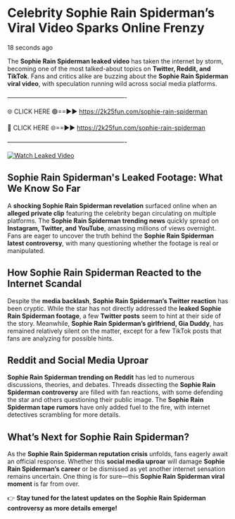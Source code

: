 # Celebrity Sophie Rain Spiderman’s Viral Video Sparks Online Frenzy

18 seconds ago

The **Sophie Rain Spiderman leaked video** has taken the internet by storm, becoming one of the most talked-about topics on **Twitter, Reddit, and TikTok**. Fans and critics alike are buzzing about the **Sophie Rain Spiderman viral video**, with speculation running wild across social media platforms.

———————————————————-

🌐 CLICK HERE 🟢==►► https://2k25fun.com/sophie-rain-spiderman

🔴 CLICK HERE 🌐==►► https://2k25fun.com/sophie-rain-spiderman

———————————————————-

[![Watch Leaked Video](https://miro.medium.com/v2/resize:fit:828/format:webp/1*cilzJN44JGOrTw9NJCrNHA.gif "Watch Leaked Video")](https://2k25fun.com/sophie-rain-spiderman)

## **Sophie Rain Spiderman's Leaked Footage: What We Know So Far**  
A **shocking Sophie Rain Spiderman revelation** surfaced online when an **alleged private clip** featuring the celebrity began circulating on multiple platforms. The **Sophie Rain Spiderman trending news** quickly spread on **Instagram, Twitter, and YouTube**, amassing millions of views overnight. Fans are eager to uncover the truth behind the **Sophie Rain Spiderman latest controversy**, with many questioning whether the footage is real or manipulated.  

## **How Sophie Rain Spiderman Reacted to the Internet Scandal**  
Despite the **media backlash**, **Sophie Rain Spiderman’s Twitter reaction** has been cryptic. While the star has not directly addressed the **leaked Sophie Rain Spiderman footage**, a few **Twitter posts** seem to hint at their side of the story. Meanwhile, **Sophie Rain Spiderman’s girlfriend, Gia Duddy**, has remained relatively silent on the matter, except for a few TikTok posts that fans are analyzing for possible hints.  

## **Reddit and Social Media Uproar**  
**Sophie Rain Spiderman trending on Reddit** has led to numerous discussions, theories, and debates. Threads dissecting the **Sophie Rain Spiderman controversy** are filled with fan reactions, with some defending the star and others questioning their public image. The **Sophie Rain Spiderman tape rumors** have only added fuel to the fire, with internet detectives scrambling for more details.  

## **What’s Next for Sophie Rain Spiderman?**  
As the **Sophie Rain Spiderman reputation crisis** unfolds, fans eagerly await an official response. Whether this **social media uproar** will damage **Sophie Rain Spiderman’s career** or be dismissed as yet another internet sensation remains uncertain. One thing is for sure—this **Sophie Rain Spiderman viral moment** is far from over.  

👉 **Stay tuned for the latest updates on the Sophie Rain Spiderman controversy as more details emerge!**  